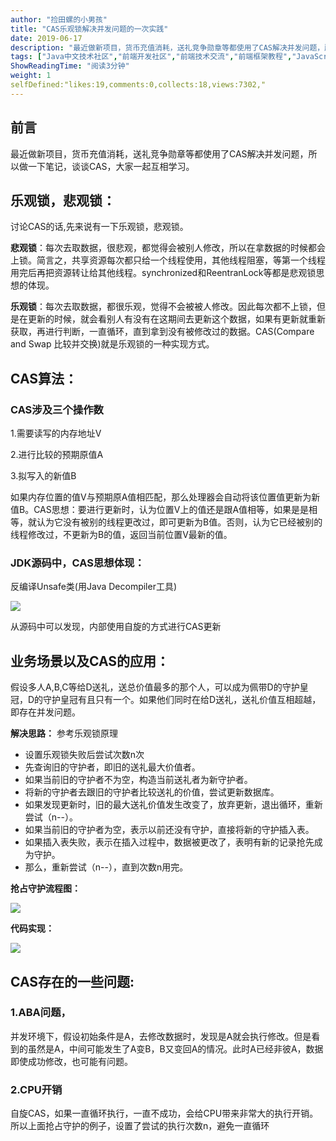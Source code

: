 ```yaml
---
author: "捡田螺的小男孩"
title: "CAS乐观锁解决并发问题的一次实践"
date: 2019-06-17
description: "最近做新项目，货币充值消耗，送礼竞争勋章等都使用了CAS解决并发问题，所以做一下笔记，谈谈CAS，大家一起互相学习。 讨论CAS的话,先来说有一下乐观锁，悲观锁。 悲观锁：每次去取数据，很悲观，都觉得会被别人修改，所以在拿数据的时候都会上锁。简言之，共享资源每次都只给一个线程使…"
tags: ["Java中文技术社区","前端开发社区","前端技术交流","前端框架教程","JavaScript 学习资源","CSS 技巧与最佳实践","HTML5 最新动态","前端工程师职业发展","开源前端项目","前端技术趋势"]
ShowReadingTime: "阅读3分钟"
weight: 1
selfDefined:"likes:19,comments:0,collects:18,views:7302,"
---
```

前言
--

最近做新项目，货币充值消耗，送礼竞争勋章等都使用了CAS解决并发问题，所以做一下笔记，谈谈CAS，大家一起互相学习。

乐观锁，悲观锁：
--------

讨论CAS的话,先来说有一下乐观锁，悲观锁。

**悲观锁**：每次去取数据，很悲观，都觉得会被别人修改，所以在拿数据的时候都会上锁。简言之，共享资源每次都只给一个线程使用，其他线程阻塞，等第一个线程用完后再把资源转让给其他线程。synchronized和ReentranLock等都是悲观锁思想的体现。

**乐观锁**：每次去取数据，都很乐观，觉得不会被被人修改。因此每次都不上锁，但是在更新的时候，就会看别人有没有在这期间去更新这个数据，如果有更新就重新获取，再进行判断，一直循环，直到拿到没有被修改过的数据。CAS(Compare and Swap 比较并交换)就是乐观锁的一种实现方式。

CAS算法：
------

### CAS涉及三个操作数

1.需要读写的内存地址V

2.进行比较的预期原值A

3.拟写入的新值B

如果内存位置的值V与预期原A值相匹配，那么处理器会自动将该位置值更新为新值B。CAS思想：要进行更新时，认为位置V上的值还是跟A值相等，如果是是相等，就认为它没有被别的线程更改过，即可更新为B值。否则，认为它已经被别的线程修改过，不更新为B的值，返回当前位置V最新的值。

### JDK源码中，CAS思想体现：

反编译Unsafe类(用Java Decompiler工具)

![](/images/jueJin/16b60b9ba784610.png)

从源码中可以发现，内部使用自旋的方式进行CAS更新

业务场景以及CAS的应用：
-------------

假设多人A,B,C等给D送礼，送总价值最多的那个人，可以成为佩带D的守护皇冠，D的守护皇冠有且只有一个。如果他们同时在给D送礼，送礼价值互相超越，即存在并发问题。

**解决思路：** 参考乐观锁原理

*   设置乐观锁失败后尝试次数n次
*   先查询旧的守护者，即旧的送礼最大价值者。
*   如果当前旧的守护者不为空，构造当前送礼者为新守护者。
*   将新的守护者去跟旧的守护者比较送礼的价值，尝试更新数据库。
*   如果发现更新时，旧的最大送礼价值发生改变了，放弃更新，退出循环，重新尝试（n--）。
*   如果当前旧的守护者为空，表示以前还没有守护，直接将新的守护插入表。
*   如果插入表失败，表示在插入过程中，数据被更改了，表明有新的记录抢先成为守护。
*   那么，重新尝试（n--），直到次数n用完。

**抢占守护流程图：**

![](/images/jueJin/16b60d362b5f367.png)

**代码实现：**

![](/images/jueJin/16b60d434c95337.png)

CAS存在的一些问题:
-----------

### 1.ABA问题，

并发环境下，假设初始条件是A，去修改数据时，发现是A就会执行修改。但是看到的虽然是A，中间可能发生了A变B，B又变回A的情况。此时A已经非彼A，数据即使成功修改，也可能有问题。

### 2.CPU开销

自旋CAS，如果一直循环执行，一直不成功，会给CPU带来非常大的执行开销。所以上面抢占守护的例子，设置了尝试的执行次数n，避免一直循环